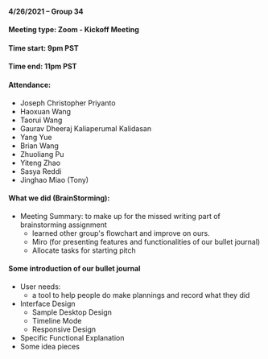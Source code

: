#### 4/26/2021 – Group 34
#### Meeting type: Zoom - Kickoff Meeting
#### Time start: 9pm PST
#### Time end: 11pm PST

#### Attendance:
- Joseph Christopher Priyanto
- Haoxuan Wang
- Taorui Wang
- Gaurav Dheeraj Kaliaperumal Kalidasan
- Yang Yue
- Brian Wang
- Zhuoliang Pu
- Yiteng Zhao
- Sasya Reddi
- Jinghao Miao (Tony)

#### What we did (BrainStorming):
- Meeting Summary: to make up for the missed writing part of brainstorming assignment
   - learned other group's flowchart and improve on ours.
   - Miro (for presenting features and functionalities of our bullet journal)
   - Allocate tasks for starting pitch

#### Some introduction of our bullet journal
- User needs:
  - a tool to help people do make plannings and record what they did
- Interface Design
  - Sample Desktop Design
  - Timeline Mode
  - Responsive Design
- Specific Functional Explanation
- Some idea pieces


